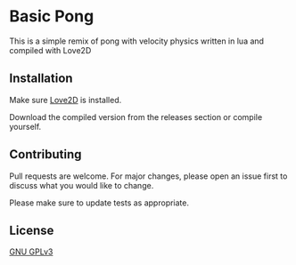 # Basic Pong

This is a simple remix of pong with velocity physics written in lua and compiled with Love2D

## Installation

Make sure [Love2D](https://love2d.org/) is installed.

Download the compiled version from the releases section or compile yourself.



## Contributing
Pull requests are welcome. For major changes, please open an issue first to discuss what you would like to change.

Please make sure to update tests as appropriate.

## License
[GNU GPLv3](https://choosealicense.com/licenses/gpl-3.0/)